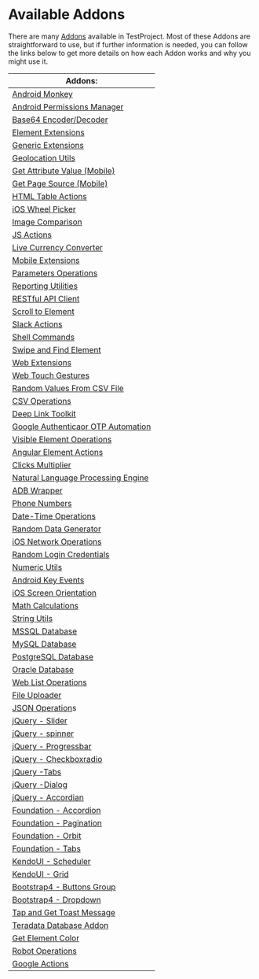 # Available Addons

There are many [Addons](https://addons.testproject.io) available in TestProject. Most of these Addons are straightforward to use, but if further information is needed, you can follow the links below to get more details on how each Addon works and why you might use it.

| Addons:                                                                                                                    |
| -------------------------------------------------------------------------------------------------------------------------- |
| [Android Monkey](android-monkey-addon.md)                                                                                  |
| [Android Permissions Manager](android-permissions-manager-addon.md)                                                        |
| [Base64 Encoder/Decoder](https://docs.testproject.io/testproject-addons/available-addons/base64-encoder-decoder-addon)     |
| [Element Extensions](element-extensions-addon.md)                                                                          |
| [Generic Extensions](generic-extensions-addon.md)                                                                          |
| [Geolocation Utils](geolocation-utils-addon.md)                                                                            |
| [Get Attribute Value (Mobile)](https://docs.testproject.io/testproject-addons/available-addons/get-attribute-value-mobile) |
| [Get Page Source (Mobile)](https://docs.testproject.io/testproject-addons/available-addons/get-page-source-mobile)         |
| [HTML Table Actions](https://docs.testproject.io/testproject-addons/available-addons/html-table-actions)                   |
| [iOS Wheel Picker](https://docs.testproject.io/testproject-addons/available-addons/ios-wheel-picker)                       |
| [Image Comparison](image-comparison-addon/)                                                                                |
| [JS Actions](js-actions-addon.md)                                                                                          |
| [Live Currency Converter](live-currency-converter-addon.md)                                                                |
| [Mobile Extensions](mobile-extensions-addon.md)                                                                            |
| [Parameters Operations](parameters-operations-addon.md)                                                                    |
| [Reporting Utilities](reporting-utilities-addon.md)                                                                        |
| [RESTful API Client](restful-api-client-addon.md)                                                                          |
| [Scroll to Element](scroll-to-element-addon.md)                                                                            |
| [Slack Actions](slack-actions-addon.md)                                                                                    |
| [Shell Commands](https://docs.testproject.io/testproject-addons/available-addons/shell-commands)                           |
| [Swipe and Find Element](swipe-and-find-element-addon.md)                                                                  |
| [Web Extensions](web-extensions-addon.md)                                                                                  |
| [Web Touch Gestures](web-touch-gestures-addon.md)                                                                          |
| [Random Values From CSV File](random-values-from-csv-file-addon.md)                                                        |
| [CSV Operations](csv-operations-addon.md)                                                                                  |
| [Deep Link Toolkit](deep-link-toolkit-addon.md)                                                                            |
| [Google Authenticaor OTP Automation](google-authenticator-otp-automation-addon.md)                                         |
| [Visible Element Operations](visible-elements-operations-addon.md)                                                         |
| [Angular Element Actions](angular-element-actions-addon.md)                                                                |
| [Clicks Multiplier](clicks-multiplier-addon.md)                                                                            |
| [Natural Language Processing Engine](natural-language-processing-engine-addon.md)                                          |
| [ADB Wrapper](adb-wrapper-addon.md)                                                                                        |
| [Phone Numbers](phone-numbers-addon.md)                                                                                    |
| [Date-Time Operations](date-time-operations-addon.md)                                                                      |
| [Random Data Generator](random-data-generator-addon.md)                                                                    |
| [iOS Network Operations](ios-network-operations-addon.md)                                                                  |
| [Random Login Credentials](random-login-credentials-addon.md)                                                              |
| [Numeric Utils](numeric-utils-addon.md)                                                                                    |
| [Android Key Events](android-key-events-addon.md)                                                                          |
| [iOS Screen Orientation](ios-screen-orientation-addon.md)                                                                  |
| [Math Calculations](math-calculations-addon.md)                                                                            |
| [String Utils](string-utils-addon.md)                                                                                      |
| [MSSQL Database](mssql-database-addon.md)                                                                                  |
| [MySQL Database](mysql-database-addon.md)                                                                                  |
| [PostgreSQL Database](postresql-database-addon.md)                                                                         |
| [Oracle Database](oracle-database-addon.md)                                                                                |
| [Web List Operations](web-list-operations-addon.md)                                                                        |
| [File Uploader](file-uploader-addon.md)                                                                                    |
| [JSON Operation](json-operations-addon.md)s                                                                                |
| [jQuery - Slider](jquery-slider-addon.md)                                                                                  |
| [jQuery - spinner](jquery-spinner-addon.md)                                                                                |
| [jQuery - Progressbar](jquery-progressbar-addon.md)                                                                        |
| [jQuery - Checkboxradio](jquery-checkboxradio-addon.md)                                                                    |
| [jQuery -Tabs](jquery-tabs-addon.md)                                                                                       |
| [jQuery -Dialog](jquery-dialog-addon.md)                                                                                   |
| [jQuery - Accordian](jqueryui-accordion-addon.md)                                                                          |
| [Foundation - Accordion](foundation-accordion-addon.md)                                                                    |
| [Foundation - Pagination](foundation-pagination-addon.md)                                                                  |
| [Foundation - Orbit](foundation-orbit-addon.md)                                                                            |
| [Foundation - Tabs](foundation-tabs-addon.md)                                                                              |
| [KendoUI - Scheduler](kendoui-scheduler.md)                                                                                |
| [KendoUI - Grid](kendoui-grid-addon.md)                                                                                    |
| [Bootstrap4 - Buttons Group](bootstrap4-buttons-group-addon.md)                                                            |
| [Bootstrap4 - Dropdown](bootstrap4-dropdown-addon.md)                                                                      |
| [Tap and Get Toast Message](https://docs.testproject.io/testproject-addons/available-addons/tap-and-get-toast-message)     |
| [Teradata Database Addon](https://docs.testproject.io/testproject-addons/available-addons/teradata-database-addon)         |
| [Get Element Color](https://docs.testproject.io/testproject-addons/available-addons/get-element-color)                     |
| [Robot Operations](robot-operations-addon.md)                                                                              |
| [Google Actions](https://docs.testproject.io/testproject-addons/available-addons/google-actions)                           |

